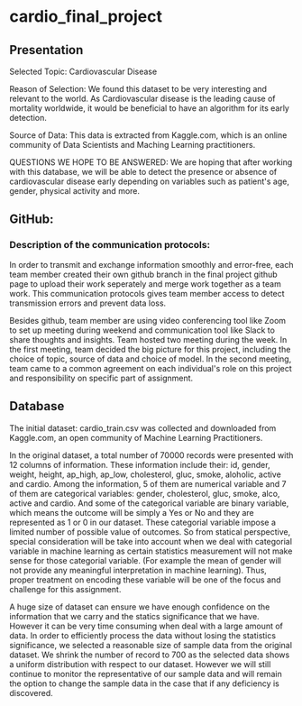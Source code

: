 # cardio_final_project

## Presentation
Selected Topic: 
Cardiovascular Disease

Reason of Selection: 
We found this dataset to be very interesting and relevant to the world. As Cardiovascular disease is the leading cause of mortality worldwide, it would be beneficial to have an algorithm for its early detection.

Source of Data:
This data is extracted from Kaggle.com, which is an online community of Data Scientists and Maching Learning practitioners.

QUESTIONS WE HOPE TO BE ANSWERED: 
We are hoping that after working with this database, we will be able to detect the presence or absence of cardiovascular disease early depending on variables such as patient's age, gender, physical activity and more.

## GitHub:
### Description of the communication protocols: 
In order to transmit and exchange information smoothly and error-free, each team member created their own github branch in the final project github page to upload their work seperately and merge work together as a team work. This communication protocols gives team member access to detect transmission errors and prevent data loss. 

Besides github, team member are using video conferencing tool like Zoom to set up meeting during weekend and communication tool like Slack to share thoughts and insights. Team hosted two meeting during the week. In the first meeting, team decided the big picture for this project, including the choice of topic, source of data and choice of model. In the second meeting, team came to a common agreement on each individual's role on this project and responsibility on specific part of assignment.


## Database
The initial dataset: cardio_train.csv was collected and downloaded from Kaggle.com, an open community of Machine Learning Practitioners.  

In the original dataset, a total number of 70000 records were presented with 12 columns of information. These information include their: id, gender, weight, height, ap_high, ap_low, cholesterol, gluc, smoke, aloholic, active and cardio. Among the information, 5 of them are numerical variable and 7 of them are categorical variables: gender, cholesterol, gluc, smoke, alco, active and cardio. And some of the categorical variable are binary variable, which means the outcome will be simply a Yes or No and they are represented as 1 or 0 in our dataset. These categorial variable impose a limited number of possible value of outcomes. So from statical perspective, special consideration will be take into account when we deal with categorial variable in machine learning as certain statistics measurement will not make sense for those categorial variable. (For example the mean of gender will not provide any meaningful interpretation in machine learning). Thus, proper treatment on encoding these variable will be one of the focus and challenge for this assignment. 

A huge size of dataset can ensure we have enough confidence on the information that we carry and the statics significance that we have. However it can be very time consuming when deal with a large amount of data.  In order to efficiently process the data without losing the statistics significance, we selected a reasonable size of sample data from the original dataset. We shrink the number of record to 700 as the selected data shows a uniform distribution with respect to our dataset. However we will still continue to monitor the representative of our sample data and will remain the option to change the sample data in the case that if any deficiency is discovered.


